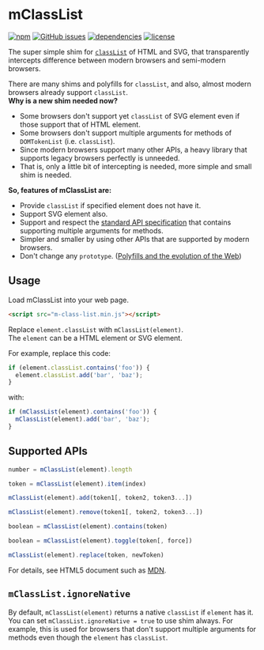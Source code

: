 # mClassList

[![npm](https://img.shields.io/npm/v/m-class-list.svg)](https://www.npmjs.com/package/m-class-list) [![GitHub issues](https://img.shields.io/github/issues/anseki/m-class-list.svg)](https://github.com/anseki/m-class-list/issues) [![dependencies](https://img.shields.io/badge/dependencies-No%20dependency-brightgreen.svg)](package.json) [![license](https://img.shields.io/badge/license-MIT-blue.svg)](LICENSE-MIT)

The super simple shim for [`classList`](https://developer.mozilla.org/en-US/docs/Web/API/Element/classList) of HTML and SVG, that transparently intercepts difference between modern browsers and semi-modern browsers.

There are many shims and polyfills for `classList`, and also, almost modern browsers already support `classList`.  
**Why is a new shim needed now?**

- Some browsers don't support yet `classList` of SVG element even if those support that of HTML element.
- Some browsers don't support multiple arguments for methods of `DOMTokenList` (i.e. `classList`).
- Since modern browsers support many other APIs, a heavy library that supports legacy browsers perfectly is unneeded.
- That is, only a little bit of intercepting is needed, more simple and small shim is needed.

**So, features of mClassList are:**

- Provide `classList` if specified element does not have it.
- Support SVG element also.
- Support and respect the [standard API specification](https://dom.spec.whatwg.org/#interface-domtokenlist) that contains supporting multiple arguments for methods.
- Simpler and smaller by using other APIs that are supported by modern browsers.
- Don't change any `prototype`. ([Polyfills and the evolution of the Web](https://w3ctag.github.io/polyfills/))

## Usage

Load mClassList into your web page.

```html
<script src="m-class-list.min.js"></script>
```

Replace `element.classList` with `mClassList(element)`.  
The `element` can be a HTML element or SVG element.

For example, replace this code:

```js
if (element.classList.contains('foo')) {
  element.classList.add('bar', 'baz');
}
```

with:

```js
if (mClassList(element).contains('foo')) {
  mClassList(element).add('bar', 'baz');
}
```

## Supported APIs

```js
number = mClassList(element).length
```

```js
token = mClassList(element).item(index)
```

```js
mClassList(element).add(token1[, token2, token3...])
```

```js
mClassList(element).remove(token1[, token2, token3...])
```

```js
boolean = mClassList(element).contains(token)
```

```js
boolean = mClassList(element).toggle(token[, force])
```

```js
mClassList(element).replace(token, newToken)
```

For details, see HTML5 document such as [MDN](https://developer.mozilla.org/en-US/docs/Web/API/Element/classList).

## `mClassList.ignoreNative`

By default, `mClassList(element)` returns a native `classList` if `element` has it.  
You can set `mClassList.ignoreNative = true` to use shim always. For example, this is used for browsers that don't support multiple arguments for methods even though the `element` has `classList`.
